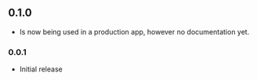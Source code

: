## 0.1.0

* Is now being used in a production app, however no documentation yet.

### 0.0.1

* Initial release
